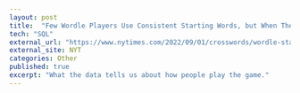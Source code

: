 ```yaml
---
layout: post
title:  "Few Wordle Players Use Consistent Starting Words, but When They Do, It’s ADIEU (New York Times)"
tech: "SQL"
external_url: "https://www.nytimes.com/2022/09/01/crosswords/wordle-starting-words-adieu.html"
external_site: NYT
categories: Other
published: true
excerpt: "What the data tells us about how people play the game."
---
```

